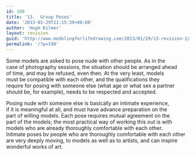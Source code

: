 ```yaml
---
id: 190
title: '13.  Group Poses'
date: '2013-01-29T21:15:39+00:00'
author: 'Hugh Kilmer'
layout: revision
guid: 'http://www.modelingforlifedrawing.com/2013/01/29/13-revision-2/'
permalink: '/?p=190'
---
```


Some models are asked to pose nude with other people. As in the  
case of photography sessions, the situation should be arranged ahead  
of time, and may be refused, even then. At the very least, models  
must be compatible with each other, and the qualifications they  
require for posing with someone else (what age or what sex a partner  
should be, for example), needs to be respected and accepted.

Posing nude with someone else is basically an intimate experience,  
if it is meaningful at all, and must have advance preparation on the  
part of willing models. Each pose requires mutual agreement on the  
part of the models; the most practical way of working this out is with  
models who are already thoroughly comfortable with each other.  
Intimate poses bv people who are thoroughly comfortable with each other  
are very deeply moving, to models as well as to artists, and can inspire  
wonderful works of art.
